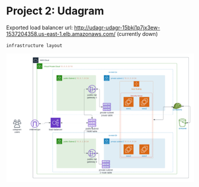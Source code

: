 # Project 2: Udagram

Exported load balancer url:
 http://udagr-udagr-15bkj1p7jx3ew-1537204358.us-east-1.elb.amazonaws.com/ (currently down)

```
infrastructure layout

```

![image](project2-diagram.png)